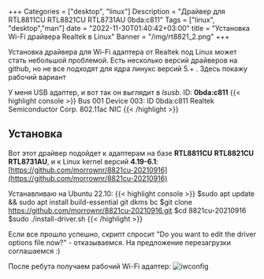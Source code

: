 +++
Categories = ["desktop", "linux"]
Description = "Драйвер для RTL8811CU RTL8821CU RTL8731AU 0bda:c811"
Tags = ["linux", "desktop","man"]
date = "2022-11-30T01:40:42+03:00"
title = "Установка Wi-Fi драйвера Realtek в Linux"
Banner = "/img/rt8821_2.png"
+++

Установка драйвера для Wi-Fi адаптера от Realtek под Linux может стать небольшой проблемой. Есть несколько версий драйверов на github, но не все подходят для ядра линукс версий 5.+ . Здесь покажу рабочий вариант

<!--more-->

У меня USB адаптер, и вот так он выглядит в *lsusb*. ID: **0bda:c811**
{{< highlight console >}}
Bus 001 Device 003: ID 0bda:c811 Realtek Semiconductor Corp. 802.11ac NIC
{{< /highlight >}}

## Установка

Вот этот драйвер подойдет к адаптерам на базе **RTL8811CU** **RTL8821CU** **RTL8731AU**, и к Linux kernel версий **4.19-6.1**:
[https://github.com/morrownr/8821cu-20210916](https://github.com/morrownr/8821cu-20210916)

Устанавливаю на Ubuntu 22.10:
{{< highlight console >}}
$sudo apt update && sudo apt install build-essential git dkms bc
$git clone https://github.com/morrownr/8821cu-20210916.git
$cd 8821cu-20210916
$sudo ./install-driver.sh
{{< /highlight >}}

Если все прошло успешно, скрипт спросит "Do you want to edit the driver options file now?" - отказываемся. На предложение перезагрузки соглашаемся :)

После ребута получаем рабочий Wi-Fi адаптер:
![iwconfig](/img/rt8821.png)
